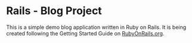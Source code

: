 # Rails - Blog Project

This is a simple demo blog application written in Ruby on Rails. It is being created following the Getting Started Guide on <a href="http://guides.rubyonrails.org/getting_started.html">RubyOnRails.org</a>. 